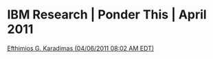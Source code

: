 # IBM Research | Ponder This | April 2011

[Efthimios G. Karadimas (04/06/2011 08:02 AM EDT)](https://www.research.ibm.com/haifa/ponderthis/challenges/April2011.html)

